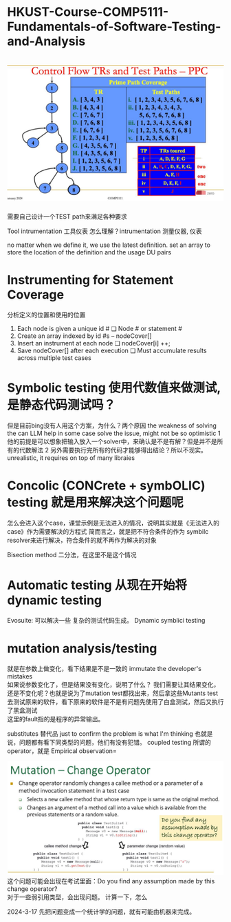 # HKUST-Course-COMP5111-Fundamentals-of-Software-Testing-and-Analysis
# ![](上课笔记_files/1.jpg)
需要自己设计一个TEST path来满足各种要求

Tool intrumentation 工具仪表
怎么理解？intrumentation 测量仪器, 仪表

no matter when we define it, we use the latest definition.
set an array to store the location of the definition and the usage DU pairs

# Instrumenting for Statement Coverage
分析定义的位置和使用的位置
1. Each node is given a unique id #
❑ Node # or statement #
2. Create an array indexed by id #s – nodeCover[]
3. Insert an instrument at each node
❑ nodeCover[i] ++;
4. Save nodeCover[] after each execution
❑ Must accumulate results across multiple test cases

# Symbolic testing 使用代数值来做测试,是静态代码测试吗？
但是目前bing没有人用这个方案，为什么？两个原因
the weakness of solving the 
can LLM help in some case solve the issue, might not be so optimistic
1 他的前提是可以想象把输入放入一个solver中，来确认是不是有解？但是并不是所有的代数解法
2 另外需要执行完所有的代码才能够得出结论？所以不现实。unrealistic, it requires on top of many libraies

# Concolic (CONCrete + symbOLIC) testing 就是用来解决这个问题呢
怎么会进入这个case，课堂示例是无法进入的情况，说明其实就是《无法进入的case》作为需要解决的方程式
简而言之，就是把不符合条件的作为 symbilc resolver来进行解决，符合条件的就不再作为解决的对象

Bisection method 二分法，在这里不是这个情况

# Automatic testing 从现在开始将dynamic testing
Evosuite: 可以解决一些 复杂的测试代码生成。
Dynamic symblici testing

# mutation analysis/testing
就是在参数上做变化，看下结果是不是一致的
immutate the developer's mistakes  
如果说参数变化了，但是结果没有变化，说明了什么？
我们需要让其结果变化，还是不变化呢？也就是说为了mutation test都找出来，然后拿这些Mutants test去测试原来的软件，看下原来的软件是不是有问题先使用了白盒测试，然后又执行了黑盒测试  
这里的fault指的是程序的异常输出。

substitutes 替代品
just to confirm the problem is what I'm thinking
也就是说，问题都有看下同类型的问题，他们有没有犯错。
coupled testing
所谓的operator，就是
Empirical observation=

![](上课笔记_files/2.jpg)
这个问题可能会出现在考试里面：Do you find any assumption made by this change operator?  
对于一些弱引用类型，会出现问题。
计算一下，怎么

2024-3-17
先把问题变成一个统计学的问题，就有可能由机器来完成。 

